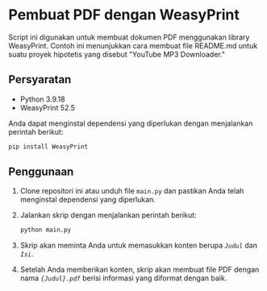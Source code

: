 # Pembuat PDF dengan WeasyPrint

Script ini digunakan untuk membuat dokumen PDF menggunakan library WeasyPrint. Contoh ini menunjukkan cara membuat file README.md untuk suatu proyek hipotetis yang disebut "YouTube MP3 Downloader."

## Persyaratan
- Python 3.9.18
- WeasyPrint 52.5

Anda dapat menginstal dependensi yang diperlukan dengan menjalankan perintah berikut:

```bash
pip install WeasyPrint
```

## Penggunaan

1. Clone repositori ini atau unduh file `main.py` dan pastikan Anda telah menginstal dependensi yang diperlukan.

2. Jalankan skrip dengan menjalankan perintah berikut:

    ```bash
    python main.py
    ```

3. Skrip akan meminta Anda untuk memasukkan konten berupa *`Judul`* dan *`Isi`*.

4. Setelah Anda memberikan konten, skrip akan membuat file PDF dengan nama *`{Judul}.pdf`* berisi informasi yang diformat dengan baik.